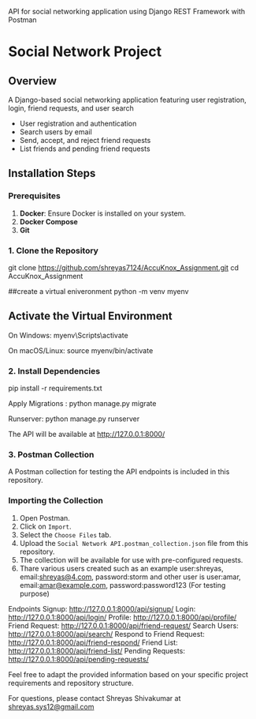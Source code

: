 
API for social networking application using Django REST Framework with Postman

# Social Network Project

## Overview

A Django-based social networking application featuring user registration, login, friend requests, and user search
- User registration and authentication
- Search users by email
- Send, accept, and reject friend requests
- List friends and pending friend requests
  
## Installation Steps

### Prerequisites

1. **Docker**: Ensure Docker is installed on your system. 
2. **Docker Compose**
3. **Git**


### 1. Clone the Repository


git clone https://github.com/shreyas7124/AccuKnox_Assignment.git
cd AccuKnox_Assignment

##create a virtual eniveronment
python -m venv myenv


## Activate the Virtual Environment
On Windows:
myenv\Scripts\activate

On macOS/Linux:
source myenv/bin/activate

### 2. Install Dependencies
pip install -r requirements.txt

 Apply Migrations :
python manage.py migrate

Runserver:
python manage.py runserver

The API will be available at http://127.0.0.1:8000/

### 3. Postman Collection

A Postman collection for testing the API endpoints is included in this repository.


### Importing the Collection

1. Open Postman.
2. Click on `Import`.
3. Select the `Choose Files` tab.
4. Upload the `Social Network API.postman_collection.json` file from this repository.
5. The collection will be available for use with pre-configured requests.
6. Thare various users created such as an example user:shreyas, email:shreyas@4.com, password:storm and other user is user:amar, email:amar@example.com, password:password123 (For testing purpose)

Endpoints
Signup: http://127.0.0.1:8000/api/signup/
Login: http://127.0.0.1:8000/api/login/
Profile: http://127.0.0.1:8000/api/profile/
Friend Request: http://127.0.0.1:8000/api/friend-request/
Search Users: http://127.0.0.1:8000/api/search/
Respond to Friend Request: http://127.0.0.1:8000/api/friend-respond/
Friend List: http://127.0.0.1:8000/api/friend-list/
Pending Requests: http://127.0.0.1:8000/api/pending-requests/

Feel free to adapt the provided information based on your specific project requirements and repository structure.



For questions, please contact Shreyas Shivakumar at shreyas.sys12@gmail.com




